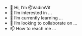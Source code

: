 - 👋 Hi, I’m @VadimVit
- 👀 I’m interested in ...
- 🌱 I’m currently learning ...
- 💞️ I’m looking to collaborate on ...
- 📫 How to reach me ...

<!---
VadimVit/VadimVit is a ✨ special ✨ repository because its `README.md` (this file) appears on your GitHub profile.
You can click the Preview link to take a look at your changes.
--->
